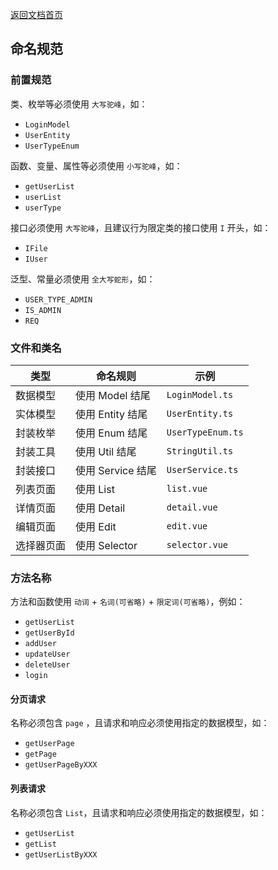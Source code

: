 [返回文档首页](./README.md)

## 命名规范

### 前置规范

类、枚举等必须使用 `大写驼峰`，如：

- `LoginModel`
- `UserEntity`
- `UserTypeEnum`

函数、变量、属性等必须使用 `小写驼峰`，如：

- `getUserList`
- `userList`
- `userType`

接口必须使用 `大写驼峰`，且建议行为限定类的接口使用 `I` 开头，如：

- `IFile`
- `IUser`

泛型、常量必须使用 `全大写蛇形`，如：

- `USER_TYPE_ADMIN`
- `IS_ADMIN`
- `REQ`

### 文件和类名

| 类型    | 命名规则          | 示例                |
|-------|---------------|-------------------|
| 数据模型  | 使用 Model 结尾   | `LoginModel.ts`   |
| 实体模型  | 使用 Entity 结尾  | `UserEntity.ts`   |
| 封装枚举  | 使用 Enum 结尾    | `UserTypeEnum.ts` |
| 封装工具  | 使用 Util 结尾    | `StringUtil.ts`   |
| 封装接口  | 使用 Service 结尾 | `UserService.ts`  |
| 列表页面  | 使用 List       | `list.vue`        |
| 详情页面  | 使用 Detail     | `detail.vue`      |
| 编辑页面  | 使用 Edit       | `edit.vue`        |
| 选择器页面 | 使用 Selector   | `selector.vue`    |

### 方法名称

方法和函数使用 `动词` + `名词(可省略)` + `限定词(可省略)`，例如：

- `getUserList`
- `getUserById`
- `addUser`
- `updateUser`
- `deleteUser`
- `login`

#### 分页请求

名称必须包含 `page` ，且请求和响应必须使用指定的数据模型，如：

- `getUserPage`
- `getPage`
- `getUserPageByXXX`

#### 列表请求

名称必须包含 `List`，且请求和响应必须使用指定的数据模型，如：

- `getUserList`
- `getList`
- `getUserListByXXX`
